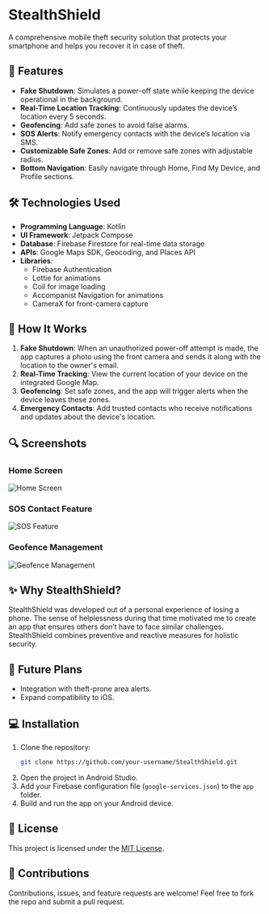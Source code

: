 
# StealthShield  
A comprehensive mobile theft security solution that protects your smartphone and helps you recover it in case of theft.

## 🚀 Features  
- **Fake Shutdown**: Simulates a power-off state while keeping the device operational in the background.  
- **Real-Time Location Tracking**: Continuously updates the device’s location every 5 seconds.  
- **Geofencing**: Add safe zones to avoid false alarms.  
- **SOS Alerts**: Notify emergency contacts with the device’s location via SMS.  
- **Customizable Safe Zones**: Add or remove safe zones with adjustable radius.  
- **Bottom Navigation**: Easily navigate through Home, Find My Device, and Profile sections.  

## 🛠️ Technologies Used  
- **Programming Language**: Kotlin  
- **UI Framework**: Jetpack Compose  
- **Database**: Firebase Firestore for real-time data storage  
- **APIs**: Google Maps SDK, Geocoding, and Places API  
- **Libraries**:  
  - Firebase Authentication  
  - Lottie for animations  
  - Coil for image loading  
  - Accompanist Navigation for animations  
  - CameraX for front-camera capture  

## 📖 How It Works  
1. **Fake Shutdown**: When an unauthorized power-off attempt is made, the app captures a photo using the front camera and sends it along with the location to the owner's email.  
2. **Real-Time Tracking**: View the current location of your device on the integrated Google Map.  
3. **Geofencing**: Set safe zones, and the app will trigger alerts when the device leaves these zones.  
4. **Emergency Contacts**: Add trusted contacts who receive notifications and updates about the device's location.  

## 🔍 Screenshots  

### Home Screen
![Home Screen](screenshots/home_screen.png)

### SOS Contact Feature
![SOS Feature](screenshots/sos_feature.png)

### Geofence Management
![Geofence Management](screenshots/geofence_management.png)

## ✨ Why StealthShield?  
StealthShield was developed out of a personal experience of losing a phone. The sense of helplessness during that time motivated me to create an app that ensures others don’t have to face similar challenges. StealthShield combines preventive and reactive measures for holistic security.  

## 🌟 Future Plans  
- Integration with theft-prone area alerts.  
- Expand compatibility to iOS.  

## 💻 Installation  
1. Clone the repository:  
   ```bash  
   git clone https://github.com/your-username/StealthShield.git  
   ```  
2. Open the project in Android Studio.  
3. Add your Firebase configuration file (`google-services.json`) to the `app` folder.  
4. Build and run the app on your Android device.  

## 📜 License  
This project is licensed under the [MIT License](LICENSE).  

## 🙌 Contributions  
Contributions, issues, and feature requests are welcome! Feel free to fork the repo and submit a pull request.  
